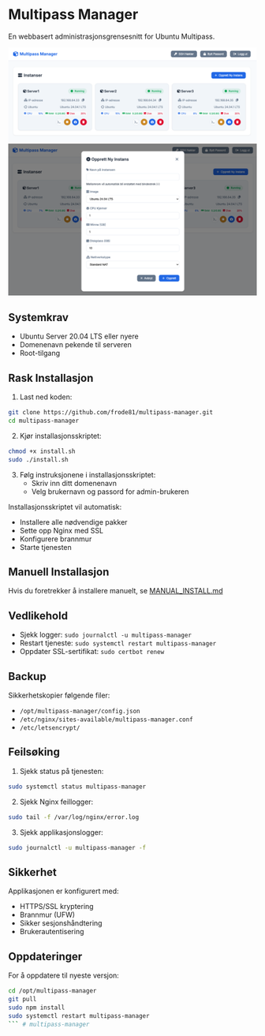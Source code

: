 # Multipass Manager

En webbasert administrasjonsgrensesnitt for Ubuntu Multipass.

![Multipass Manager Dashboard](screenshots/dashboard.png)
![Opprett Ny Instans](screenshots/new-instance.png)

## Systemkrav

- Ubuntu Server 20.04 LTS eller nyere
- Domenenavn pekende til serveren
- Root-tilgang

## Rask Installasjon

1. Last ned koden:
```bash
git clone https://github.com/frode81/multipass-manager.git
cd multipass-manager
```

2. Kjør installasjonsskriptet:
```bash
chmod +x install.sh
sudo ./install.sh
```

3. Følg instruksjonene i installasjonsskriptet:
   - Skriv inn ditt domenenavn
   - Velg brukernavn og passord for admin-brukeren

Installasjonsskriptet vil automatisk:
- Installere alle nødvendige pakker
- Sette opp Nginx med SSL
- Konfigurere brannmur
- Starte tjenesten

## Manuell Installasjon

Hvis du foretrekker å installere manuelt, se [MANUAL_INSTALL.md](MANUAL_INSTALL.md)

## Vedlikehold

- Sjekk logger: `sudo journalctl -u multipass-manager`
- Restart tjeneste: `sudo systemctl restart multipass-manager`
- Oppdater SSL-sertifikat: `sudo certbot renew`

## Backup

Sikkerhetskopier følgende filer:
- `/opt/multipass-manager/config.json`
- `/etc/nginx/sites-available/multipass-manager.conf`
- `/etc/letsencrypt/`

## Feilsøking

1. Sjekk status på tjenesten:
```bash
sudo systemctl status multipass-manager
```

2. Sjekk Nginx feillogger:
```bash
sudo tail -f /var/log/nginx/error.log
```

3. Sjekk applikasjonslogger:
```bash
sudo journalctl -u multipass-manager -f
```

## Sikkerhet

Applikasjonen er konfigurert med:
- HTTPS/SSL kryptering
- Brannmur (UFW)
- Sikker sesjonshåndtering
- Brukerautentisering

## Oppdateringer

For å oppdatere til nyeste versjon:
```bash
cd /opt/multipass-manager
git pull
sudo npm install
sudo systemctl restart multipass-manager
``` # multipass-manager
